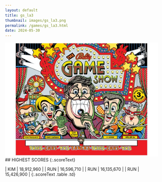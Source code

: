 ```yaml
---
layout: default
title: gs_la3
thumbnail: images/gs_la3.png
permalink: /games/gs_la3.html
date: 2024-05-30
---
```


<img src="../images/gs_la3.png" class="gameThumbnail img-fluid mx-auto align-middle">
## HIGHEST SCORES
{:.scoreText}

| KIM | 18,912,960 | 
| RUN | 16,596,710 | 
| RUN | 16,135,670 | 
| RUN | 15,426,900 | 
{:.scoreText .table .td}
